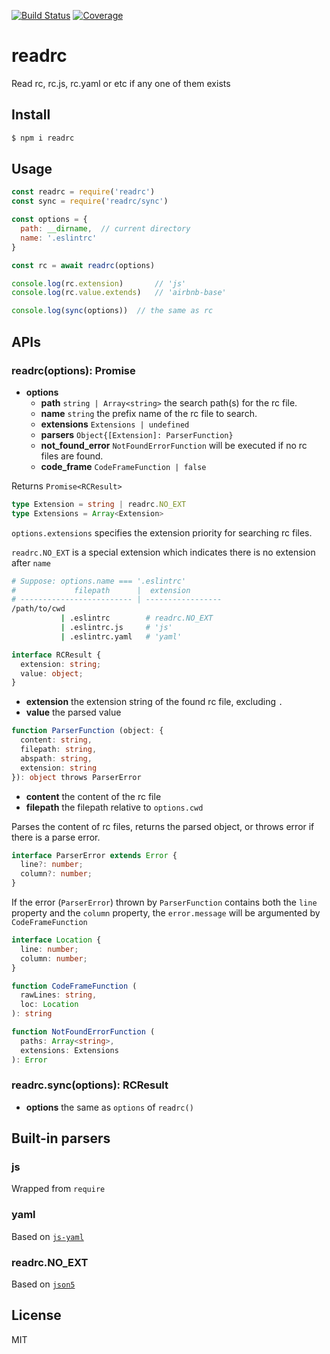 [![Build Status](https://travis-ci.org/kaelzhang/readrc.svg?branch=master)](https://travis-ci.org/kaelzhang/readrc)
[![Coverage](https://codecov.io/gh/kaelzhang/readrc/branch/master/graph/badge.svg)](https://codecov.io/gh/kaelzhang/readrc)
<!-- optional appveyor tst
[![Windows Build Status](https://ci.appveyor.com/api/projects/status/github/kaelzhang/readrc?branch=master&svg=true)](https://ci.appveyor.com/project/kaelzhang/readrc)
-->
<!-- optional npm version
[![NPM version](https://badge.fury.io/js/readrc.svg)](http://badge.fury.io/js/readrc)
-->
<!-- optional npm downloads
[![npm module downloads per month](http://img.shields.io/npm/dm/readrc.svg)](https://www.npmjs.org/package/readrc)
-->
<!-- optional dependency status
[![Dependency Status](https://david-dm.org/kaelzhang/readrc.svg)](https://david-dm.org/kaelzhang/readrc)
-->

# readrc

Read rc, rc.js, rc.yaml or etc if any one of them exists

## Install

```sh
$ npm i readrc
```

## Usage

```js
const readrc = require('readrc')
const sync = require('readrc/sync')

const options = {
  path: __dirname,  // current directory
  name: '.eslintrc'
}

const rc = await readrc(options)

console.log(rc.extension)       // 'js'
console.log(rc.value.extends)   // 'airbnb-base'

console.log(sync(options))  // the same as rc
```

## APIs

### readrc(options): Promise<RCResult>

- **options**
  - **path** `string | Array<string>` the search path(s) for the rc file.
  - **name** `string` the prefix name of the rc file to search.
  - **extensions** `Extensions | undefined`
  - **parsers** `Object{[Extension]: ParserFunction}`
  - **not_found_error** `NotFoundErrorFunction` will be executed if no rc files are found.
  - **code_frame** `CodeFrameFunction | false`

Returns `Promise<RCResult>`

```ts
type Extension = string | readrc.NO_EXT
type Extensions = Array<Extension>
```

`options.extensions` specifies the extension priority for searching rc files.

`readrc.NO_EXT` is a special extension which indicates there is no extension after `name`

```sh
# Suppose: options.name === '.eslintrc'
#             filepath      |  extension
# ------------------------- | -----------------
/path/to/cwd
           | .eslintrc        # readrc.NO_EXT
           | .eslintrc.js     # 'js'
           | .eslintrc.yaml   # 'yaml'
```

```ts
interface RCResult {
  extension: string;
  value: object;
}
```

- **extension** the extension string of the found rc file, excluding `.`
- **value** the parsed value

```ts
function ParserFunction (object: {
  content: string,
  filepath: string,
  abspath: string,
  extension: string
}): object throws ParserError
```

- **content** the content of the rc file
- **filepath** the filepath relative to `options.cwd`

Parses the content of rc files, returns the parsed object, or throws error if there is a parse error.

```ts
interface ParserError extends Error {
  line?: number;
  column?: number;
}
```

If the error (`ParserError`) thrown by `ParserFunction` contains both the `line` property and the `column` property, the `error.message` will be argumented by `CodeFrameFunction`

```ts
interface Location {
  line: number;
  column: number;
}

function CodeFrameFunction (
  rawLines: string,
  loc: Location
): string
```

```ts
function NotFoundErrorFunction (
  paths: Array<string>,
  extensions: Extensions
): Error
```

### readrc.sync(options): RCResult

- **options** the same as `options` of `readrc()`

## Built-in parsers

### js

Wrapped from `require`

### yaml

Based on [`js-yaml`](https://npmjs.org/package/js-yaml)

### readrc.NO_EXT

Based on [`json5`](https://npmjs.org/package/json5)


## License

MIT
